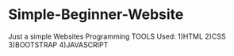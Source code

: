 # Simple-Beginner-Website
Just a simple Websites
Programming TOOLS Used:
1)HTML
2)CSS
3)BOOTSTRAP
4)JAVASCRIPT
